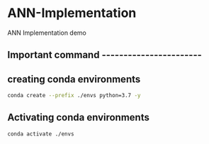 # ANN-Implementation
ANN Implementation demo

## Important command -----------------------

## creating conda environments
```bash
conda create --prefix ./envs python=3.7 -y
```

## Activating conda environments
```bash
conda activate ./envs
```
